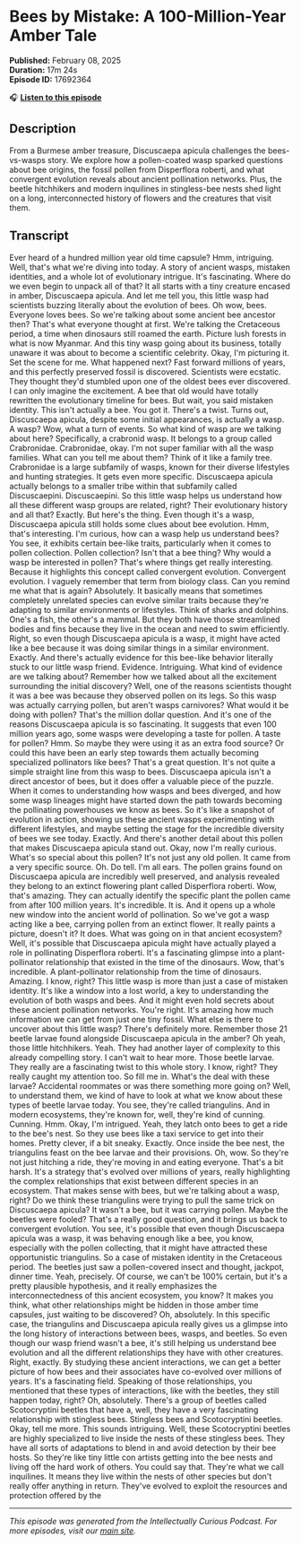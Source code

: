 # Bees by Mistake: A 100-Million-Year Amber Tale

**Published:** February 08, 2025  
**Duration:** 17m 24s  
**Episode ID:** 17692364

🎧 **[Listen to this episode](https://intellectuallycurious.buzzsprout.com/2529712/episodes/17692364-bees-by-mistake-a-100-million-year-amber-tale)**

## Description

From a Burmese amber treasure, Discuscaepa apicula challenges the bees-vs-wasps story. We explore how a pollen-coated wasp sparked questions about bee origins, the fossil pollen from Disperflora roberti, and what convergent evolution reveals about ancient pollination networks. Plus, the beetle hitchhikers and modern inquilines in stingless-bee nests shed light on a long, interconnected history of flowers and the creatures that visit them.

## Transcript

Ever heard of a hundred million year old time capsule? Hmm, intriguing. Well, that's what we're diving into today. A story of ancient wasps, mistaken identities, and a whole lot of evolutionary intrigue. It's fascinating. Where do we even begin to unpack all of that? It all starts with a tiny creature encased in amber, Discuscaepa apicula. And let me tell you, this little wasp had scientists buzzing literally about the evolution of bees. Oh wow, bees. Everyone loves bees. So we're talking about some ancient bee ancestor then? That's what everyone thought at first. We're talking the Cretaceous period, a time when dinosaurs still roamed the earth. Picture lush forests in what is now Myanmar. And this tiny wasp going about its business, totally unaware it was about to become a scientific celebrity. Okay, I'm picturing it. Set the scene for me. What happened next? Fast forward millions of years, and this perfectly preserved fossil is discovered. Scientists were ecstatic. They thought they'd stumbled upon one of the oldest bees ever discovered. I can only imagine the excitement. A bee that old would have totally rewritten the evolutionary timeline for bees. But wait, you said mistaken identity. This isn't actually a bee. You got it. There's a twist. Turns out, Discuscaepa apicula, despite some initial appearances, is actually a wasp. A wasp? Wow, what a turn of events. So what kind of wasp are we talking about here? Specifically, a crabronid wasp. It belongs to a group called Crabronidae. Crabronidae, okay. I'm not super familiar with all the wasp families. What can you tell me about them? Think of it like a family tree. Crabronidae is a large subfamily of wasps, known for their diverse lifestyles and hunting strategies. It gets even more specific. Discuscaepa apicula actually belongs to a smaller tribe within that subfamily called Discuscaepini. Discuscaepini. So this little wasp helps us understand how all these different wasp groups are related, right? Their evolutionary history and all that? Exactly. But here's the thing. Even though it's a wasp, Discuscaepa apicula still holds some clues about bee evolution. Hmm, that's interesting. I'm curious, how can a wasp help us understand bees? You see, it exhibits certain bee-like traits, particularly when it comes to pollen collection. Pollen collection? Isn't that a bee thing? Why would a wasp be interested in pollen? That's where things get really interesting. Because it highlights this concept called convergent evolution. Convergent evolution. I vaguely remember that term from biology class. Can you remind me what that is again? Absolutely. It basically means that sometimes completely unrelated species can evolve similar traits because they're adapting to similar environments or lifestyles. Think of sharks and dolphins. One's a fish, the other's a mammal. But they both have those streamlined bodies and fins because they live in the ocean and need to swim efficiently. Right, so even though Discuscaepa apicula is a wasp, it might have acted like a bee because it was doing similar things in a similar environment. Exactly. And there's actually evidence for this bee-like behavior literally stuck to our little wasp friend. Evidence. Intriguing. What kind of evidence are we talking about? Remember how we talked about all the excitement surrounding the initial discovery? Well, one of the reasons scientists thought it was a bee was because they observed pollen on its legs. So this wasp was actually carrying pollen, but aren't wasps carnivores? What would it be doing with pollen? That's the million dollar question. And it's one of the reasons Discuscaepa apicula is so fascinating. It suggests that even 100 million years ago, some wasps were developing a taste for pollen. A taste for pollen? Hmm. So maybe they were using it as an extra food source? Or could this have been an early step towards them actually becoming specialized pollinators like bees? That's a great question. It's not quite a simple straight line from this wasp to bees. Discuscaepa apicula isn't a direct ancestor of bees, but it does offer a valuable piece of the puzzle. When it comes to understanding how wasps and bees diverged, and how some wasp lineages might have started down the path towards becoming the pollinating powerhouses we know as bees. So it's like a snapshot of evolution in action, showing us these ancient wasps experimenting with different lifestyles, and maybe setting the stage for the incredible diversity of bees we see today. Exactly. And there's another detail about this pollen that makes Discuscaepa apicula stand out. Okay, now I'm really curious. What's so special about this pollen? It's not just any old pollen. It came from a very specific source. Oh. Do tell. I'm all ears. The pollen grains found on Discuscaepa apicula are incredibly well preserved, and analysis revealed they belong to an extinct flowering plant called Disperflora roberti. Wow, that's amazing. They can actually identify the specific plant the pollen came from after 100 million years. It's incredible. It is. And it opens up a whole new window into the ancient world of pollination. So we've got a wasp acting like a bee, carrying pollen from an extinct flower. It really paints a picture, doesn't it? It does. What was going on in that ancient ecosystem? Well, it's possible that Discuscaepa apicula might have actually played a role in pollinating Disperflora roberti. It's a fascinating glimpse into a plant-pollinator relationship that existed in the time of the dinosaurs. Wow, that's incredible. A plant-pollinator relationship from the time of dinosaurs. Amazing. I know, right? This little wasp is more than just a case of mistaken identity. It's like a window into a lost world, a key to understanding the evolution of both wasps and bees. And it might even hold secrets about these ancient pollination networks. You're right. It's amazing how much information we can get from just one tiny fossil. What else is there to uncover about this little wasp? There's definitely more. Remember those 21 beetle larvae found alongside Discuscaepa apicula in the amber? Oh yeah, those little hitchhikers. Yeah. They had another layer of complexity to this already compelling story. I can't wait to hear more. Those beetle larvae. They really are a fascinating twist to this whole story. I know, right? They really caught my attention too. So fill me in. What's the deal with these larvae? Accidental roommates or was there something more going on? Well, to understand them, we kind of have to look at what we know about these types of beetle larvae today. You see, they're called triangulins. And in modern ecosystems, they're known for, well, they're kind of cunning. Cunning. Hmm. Okay, I'm intrigued. Yeah, they latch onto bees to get a ride to the bee's nest. So they use bees like a taxi service to get into their homes. Pretty clever, if a bit sneaky. Exactly. Once inside the bee nest, the triangulins feast on the bee larvae and their provisions. Oh, wow. So they're not just hitching a ride, they're moving in and eating everyone. That's a bit harsh. It's a strategy that's evolved over millions of years, really highlighting the complex relationships that exist between different species in an ecosystem. That makes sense with bees, but we're talking about a wasp, right? Do we think these triangulins were trying to pull the same trick on Discuscaepa apicula? It wasn't a bee, but it was carrying pollen. Maybe the beetles were fooled? That's a really good question, and it brings us back to convergent evolution. You see, it's possible that even though Discuscaepa apicula was a wasp, it was behaving enough like a bee, you know, especially with the pollen collecting, that it might have attracted these opportunistic triangulins. So a case of mistaken identity in the Cretaceous period. The beetles just saw a pollen-covered insect and thought, jackpot, dinner time. Yeah, precisely. Of course, we can't be 100% certain, but it's a pretty plausible hypothesis, and it really emphasizes the interconnectedness of this ancient ecosystem, you know? It makes you think, what other relationships might be hidden in those amber time capsules, just waiting to be discovered? Oh, absolutely. In this specific case, the triangulins and Discuscaepa apicula really gives us a glimpse into the long history of interactions between bees, wasps, and beetles. So even though our wasp friend wasn't a bee, it's still helping us understand bee evolution and all the different relationships they have with other creatures. Right, exactly. By studying these ancient interactions, we can get a better picture of how bees and their associates have co-evolved over millions of years. It's a fascinating field. Speaking of those relationships, you mentioned that these types of interactions, like with the beetles, they still happen today, right? Oh, absolutely. There's a group of beetles called Scotocryptini beetles that have a, well, they have a very fascinating relationship with stingless bees. Stingless bees and Scotocryptini beetles. Okay, tell me more. This sounds intriguing. Well, these Scotocryptini beetles are highly specialized to live inside the nests of these stingless bees. They have all sorts of adaptations to blend in and avoid detection by their bee hosts. So they're like tiny little con artists getting into the bee nests and living off the hard work of others. You could say that. They're what we call inquilines. It means they live within the nests of other species but don't really offer anything in return. They've evolved to exploit the resources and protection offered by the

---
*This episode was generated from the Intellectually Curious Podcast. For more episodes, visit our [main site](https://intellectuallycurious.buzzsprout.com).*
